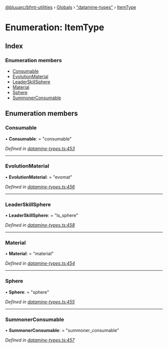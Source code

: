[@bluuarc/bfmt-utilities](../README.md) › [Globals](../globals.md) › ["datamine-types"](../modules/_datamine_types_.md) › [ItemType](_datamine_types_.itemtype.md)

# Enumeration: ItemType

## Index

### Enumeration members

* [Consumable](_datamine_types_.itemtype.md#consumable)
* [EvolutionMaterial](_datamine_types_.itemtype.md#evolutionmaterial)
* [LeaderSkillSphere](_datamine_types_.itemtype.md#leaderskillsphere)
* [Material](_datamine_types_.itemtype.md#material)
* [Sphere](_datamine_types_.itemtype.md#sphere)
* [SummonerConsumable](_datamine_types_.itemtype.md#summonerconsumable)

## Enumeration members

###  Consumable

• **Consumable**: = "consumable"

*Defined in [datamine-types.ts:453](https://github.com/BluuArc/bfmt-utilities/blob/fb7f106/src/datamine-types.ts#L453)*

___

###  EvolutionMaterial

• **EvolutionMaterial**: = "evomat"

*Defined in [datamine-types.ts:456](https://github.com/BluuArc/bfmt-utilities/blob/fb7f106/src/datamine-types.ts#L456)*

___

###  LeaderSkillSphere

• **LeaderSkillSphere**: = "ls_sphere"

*Defined in [datamine-types.ts:458](https://github.com/BluuArc/bfmt-utilities/blob/fb7f106/src/datamine-types.ts#L458)*

___

###  Material

• **Material**: = "material"

*Defined in [datamine-types.ts:454](https://github.com/BluuArc/bfmt-utilities/blob/fb7f106/src/datamine-types.ts#L454)*

___

###  Sphere

• **Sphere**: = "sphere"

*Defined in [datamine-types.ts:455](https://github.com/BluuArc/bfmt-utilities/blob/fb7f106/src/datamine-types.ts#L455)*

___

###  SummonerConsumable

• **SummonerConsumable**: = "summoner_consumable"

*Defined in [datamine-types.ts:457](https://github.com/BluuArc/bfmt-utilities/blob/fb7f106/src/datamine-types.ts#L457)*
